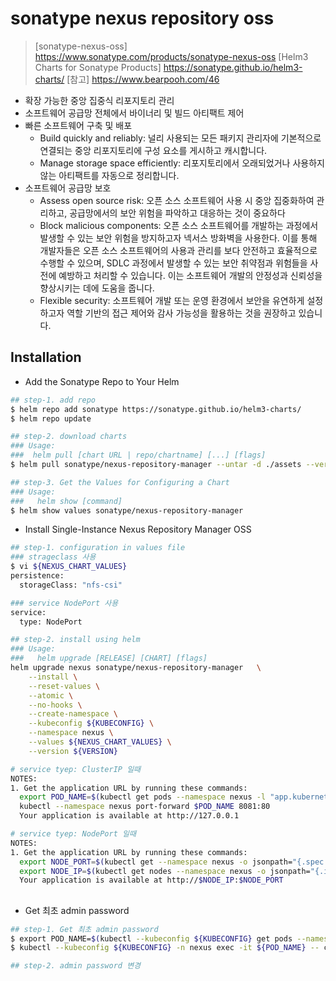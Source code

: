 # sonatype nexus repository oss

> [sonatype-nexus-oss] https://www.sonatype.com/products/sonatype-nexus-oss
> [Helm3 Charts for Sonatype Products] https://sonatype.github.io/helm3-charts/
> [참고] https://www.bearpooh.com/46

- 확장 가능한 중앙 집중식 리포지토리 관리
- 소프트웨어 공급망 전체에서 바이너리 및 빌드 아티팩트 제어
- 빠른 소프트웨어 구축 및 배포
  - Build quickly and reliably: 널리 사용되는 모든 패키지 관리자에 기본적으로 연결되는 중앙 리포지토리에 구성 요소를 게시하고 캐시합니다.
  - Manage storage space efficiently: 리포지토리에서 오래되었거나 사용하지 않는 아티팩트를 자동으로 정리합니다.
- 소프트웨어 공급망 보호
  - Assess open source risk: 오픈 소스 소프트웨어 사용 시 중앙 집중화하여 관리하고, 공급망에서의 보안 위험을 파악하고 대응하는 것이 중요하다
  - Block malicious components: 오픈 소스 소프트웨어를 개발하는 과정에서 발생할 수 있는 보안 위험을 방지하고자 넥서스 방화벽을 사용한다. 이를 통해 개발자들은 오픈 소스 소프트웨어의 사용과 관리를 보다 안전하고 효율적으로 수행할 수 있으며, SDLC 과정에서 발생할 수 있는 보안 취약점과 위험들을 사전에 예방하고 처리할 수 있습니다.
    이는 소프트웨어 개발의 안정성과 신뢰성을 향상시키는 데에 도움을 줍니다.
  - Flexible security: 소프트웨어 개발 또는 운영 환경에서 보안을 유연하게 설정하고자 역할 기반의 접근 제어와 감사 가능성을 활용하는 것을 권장하고 있습니다.

## Installation

- Add the Sonatype Repo to Your Helm
```sh
## step-1. add repo
$ helm repo add sonatype https://sonatype.github.io/helm3-charts/
$ helm repo update

## step-2. download charts
### Usage:
###  helm pull [chart URL | repo/chartname] [...] [flags]
$ helm pull sonatype/nexus-repository-manager --untar -d ./assets --version ${VERSION}

## step-3. Get the Values for Configuring a Chart
### Usage:
###   helm show [command]
$ helm show values sonatype/nexus-repository-manager
```

- Install Single-Instance Nexus Repository Manager OSS
```sh
## step-1. configuration in values file
### strageclass 사용
$ vi ${NEXUS_CHART_VALUES}
persistence:
  storageClass: "nfs-csi"

### service NodePort 사용
service:
  type: NodePort

## step-2. install using helm
### Usage:
###   helm upgrade [RELEASE] [CHART] [flags]
helm upgrade nexus sonatype/nexus-repository-manager   \
    --install \
    --reset-values \
    --atomic \
    --no-hooks \
    --create-namespace \
    --kubeconfig ${KUBECONFIG} \
    --namespace nexus \
    --values ${NEXUS_CHART_VALUES} \
    --version ${VERSION}

# service tyep: ClusterIP 일때
NOTES:
1. Get the application URL by running these commands:
  export POD_NAME=$(kubectl get pods --namespace nexus -l "app.kubernetes.io/name=nexus-repository-manager,app.kubernetes.io/instance=nexus" -o jsonpath="{.items[0].metadata.name}")
  kubectl --namespace nexus port-forward $POD_NAME 8081:80
  Your application is available at http://127.0.0.1

# service tyep: NodePort 일때
NOTES:
1. Get the application URL by running these commands:
  export NODE_PORT=$(kubectl get --namespace nexus -o jsonpath="{.spec.ports[0].nodePort}" services nexus-nexus-repository-manager)
  export NODE_IP=$(kubectl get nodes --namespace nexus -o jsonpath="{.items[0].status.addresses[0].address}")
  Your application is available at http://$NODE_IP:$NODE_PORT
```

## 
- Get 최초 admin password
```sh
## step-1. Get 최초 admin password
$ export POD_NAME=$(kubectl --kubeconfig ${KUBECONFIG} get pods --namespace nexus -l "app.kubernetes.io/name=nexus-repository-manager,app.kubernetes.io/instance=nexus" -o jsonpath="{.items[0].metadata.name}")
$ kubectl --kubeconfig ${KUBECONFIG} -n nexus exec -it ${POD_NAME} -- cat /nexus-data/admin.password

## step-2. admin password 변경
```

